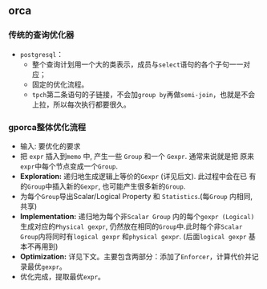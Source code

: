 ## orca

### 传统的查询优化器

+ `postgresql`：
  + 整个查询计划用一个大的类表示，成员与`select`语句的各个子句一一对应；
  + 固定的优化流程。
  + `tpch`第二条语句的子链接，不会加`group by`再做`semi-join`，也就是不会上拉，所以每次执行都要很久。

### gporca整体优化流程

+ 输入: 要优化的要求
+ 把 `expr` 插入到`memo` 中, 产生一些 `Group` 和一个 `Gexpr`. 通常来说就是把 原来`expr`中每个节点变成一个`Group`.
+ **Exploration:** 递归地生成逻辑上等价的`Gexpr` (详见后文). 此过程中会在已 有的`Group`中插入新的`Gexpr`, 也可能产生很多新的`Group`.
+ 为每个`Group`导出Scalar/Logical Property 和 `Statistics`.(每`Group` 内相同, 共享)
+ **Implementation:** 递归地为每个非`Scalar Group` 内的每个`gexpr (Logical)` 生成对应的`Physical gexpr`, 仍然放在相同的`Group`中.此时每个非`Scalar Group`内将同时有`logical gexpr` 和`physical gexpr`. (后面`logical gexpr` 基本不再用到)
+ **Optimization:** 详见下文。主要包含两部分：添加了`Enforcer`，计算代价并记录最优`gexpr`。
+ 优化完成，提取最优`expr`。